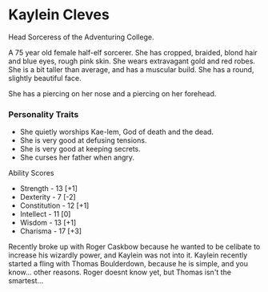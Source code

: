 # Kaylein Cleves

Head Sorceress of the Adventuring College.

A 75 year old female half-elf sorcerer. She has cropped, braided, blond hair and blue eyes, rough pink skin. She wears extravagant gold and red robes. She is a bit taller than average, and has a muscular build. She has a round, slightly beautiful face.

She has a piercing on her nose and a piercing on her forehead.

### Personality Traits
* She quietly worships Kae-lem, God of death and the dead.
* She is very good at defusing tensions. 
* She is very good at keeping secrets. 
* She curses her father when angry.

Ability Scores
* Strength - 13 [+1]
* Dexterity - 7 [-2]
* Constitution - 12 [+1]
* Intellect - 11 [0]
* Wisdom - 13 [+1]
* Charisma - 17 [+3]

Recently broke up with Roger Caskbow because he wanted to be celibate to increase his wizardly power, and Kaylein was not into it. Kaylein recently started a fling with Thomas Boulderdown, because he is simple, and you know... other reasons. Roger doesnt know yet, but Thomas isn't the smartest...